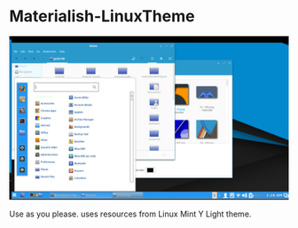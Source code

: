 # Materialish-LinuxTheme

![Alt text](/cinnamon/thumbnail.png?raw=true "MaterialishTheme")

Use as you please. 
uses resources from Linux Mint Y Light theme. 






